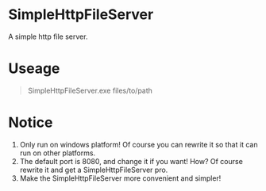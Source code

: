 # SimpleHttpFileServer
A simple http file server.
# Useage
>SimpleHttpFileServer.exe files/to/path
# Notice
1. Only run on windows platform! Of course you can rewrite it so that it can run on other platforms.
2. The default port is 8080, and change it if you want! How? Of course rewrite it and get a SimpleHttpFileServer pro.
3. Make the SimpleHttpFileServer more convenient and simpler!
